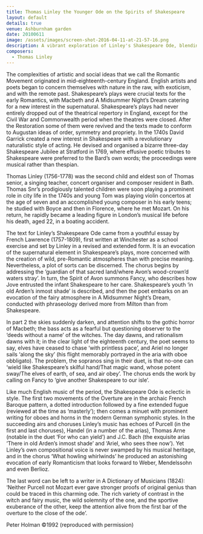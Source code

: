 ```yaml
---
title: Thomas Linley the Younger Ode on the Spirits of Shakespeare
layout: default
details: true
venue: Ashburnham garden
date: 20100611
image: /assets/images/screen-shot-2016-04-11-at-21-57-16.png
description: A vibrant exploration of Linley's Shakespeare Ode, blending supernatural themes and early Romanticism in English music.
composers:
  - Thomas Linley
---
```

The complexities of artistic and social ideas that we call the Romantic Movement originated in mid-eighteenth-century England.  English artists and poets began to concern themselves with nature in the raw, with exoticism, and with the remote past.  Shakespeare’s plays were crucial texts for the early Romantics, with Macbeth and A Midsummer Night’s Dream catering for a new interest in the supernatural.  Shakespeare’s plays had never entirely dropped out of the theatrical repertory in England, except for the Civil War and Commonwealth period when the theatres were closed.  After the Restoration some of them were revived and the texts made to conform to Augustan ideas of order, symmetry and propriety.  In the 1740s David Garrick created a new interest in Shakespeare with a revolutionary naturalistic style of acting.  He devised and organised a bizarre three-day Shakespeare Jubilee at Stratford in 1769, where effusive poetic tributes to Shakespeare were preferred to the Bard’s own words; the proceedings were musical rather than thespian.

Thomas Linley (1756-1778) was the second child and eldest son of Thomas senior, a singing teacher, concert organiser and composer resident in Bath. Thomas Snr’s prodigiously talented children were soon playing a prominent role in city life in the 1740s and young Tom was playing violin concertos at the age of seven and an accomplished young composer in his early teens; he studied with Boyce and then in Florence, where he met Mozart.  On his return, he rapidly became a leading figure in London’s musical life before his death, aged 22, in a boating accident.

The text for Linley’s Shakespeare Ode came from a youthful essay by French Lawrence (1757-1809), first written at Winchester as a school exercise and set by Linley in a revised and extended form.  It is an evocation of the supernatural element in Shakespeare’s plays, more concerned with the creation of wild, pre-Romantic  atmospheres than with precise meaning.  Nevertheless, a plot of sorts can be discerned.  The chorus begins by addressing the ‘guardian of that sacred land/where Avon’s wood-crown’d waters stray’.  In turn, the Spirit of Avon summons Fancy, who describes how Jove entrusted the infant Shakespeare to her care.  Shakespeare’s youth ‘in old Arden’s inmost shade’ is described, and then the poet embarks on an evocation of the fairy atmosphere in A Midsummer Night’s Dream, conducted with phraseology derived more from Milton than from Shakespeare.

In part 2 the skies suddenly darken, and attention shifts to the gothic horror of Macbeth; the bass acts as a fearful but questioning observer to the ‘deeds without a name’ of the witches.  The day dawns, and rationalism dawns with it; in the clear light of the eighteenth century, the poet seems to say, elves have ceased to chase ‘with printless pace’, and Ariel no longer sails ‘along the sky’ (his flight memorably portrayed in the aria with oboe obbligato).  The problem, the sopranos sing in their duet, is that no-one can ‘wield like Shakespeare’s skilful hand/That magic wand, whose potent sway/The elves of earth, of sea, and air obey’.  The chorus ends the work by calling on Fancy to ‘give another Shakespeare to our isle’.

Like much English music of the period, the Shakespeare Ode is eclectic in style.  The first two movements of the Overture are in the archaic French Baroque pattern, a dotted introduction followed by a fine extended fugue (reviewed at the time as ‘masterly’); then comes a minuet with prominent writing for oboes and horns in the modern German symphonic styles.  In the succeeding airs and choruses Linley’s music has echoes of Purcell (in the first and last choruses), Handel (in a number of the arias), Thomas Arne (notable in the duet ‘For who can yield’) and J.C. Bach (the exquisite arias ‘There in old Arden’s inmost shade’ and ‘Ariel, who sees thee now’).  Yet Linley’s own compositional voice is never swamped by his musical heritage, and in the chorus ‘What howling whirlwinds’ he produced an astonishing evocation of early Romanticism that looks forward to Weber, Mendelssohn and even Berlioz.

The last word can be left to a writer in A Dictionary of Musicians (1824): ‘Neither Purcell not Mozart ever gave stronger proofs of original genius than could be traced in this charming ode.  The rich variety of contrast in the witch and fairy music, the wild solemnity of the one, and the sportive exuberance of the other, keep the attention alive from the first bar of the overture to the close of the ode’.

Peter Holman ©1992
(reproduced with permission)